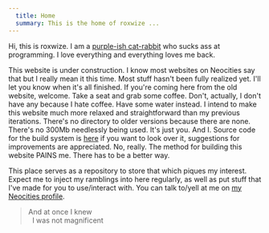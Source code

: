 ```yaml
---
  title: Home
  summary: This is the home of roxwize ...
---
```

Hi, this is <span class="t3t3">roxwize</span>. I am a [purple-ish cat-rabbit](me.html) who sucks ass at programming. I love everything and everything loves me back.

This website is under construction. I know most websites on Neocities say that but I really mean it this time.
Most stuff hasn't been fully realized yet. I'll let you know when it's all finished. If you're coming here from the old website, welcome. Take a seat and grab some coffee. Don't, actually, I don't have any because I hate coffee. Have some water instead. I intend to make this website much more relaxed and straightforward than my previous iterations. There's no directory to older versions because there are none. There's no 300Mb needlessly being used. It's just you. And I. Source code for the build system is [here](https://github.com/thekifake/roxwize.xyz/blob/master/uproot.js) if you want to look over it, suggestions for improvements are appreciated. No, really. The method for building this website PAINS me. There has to be a better way.

This place serves as a repository to store that which piques my interest. Expect me to inject my ramblings into here regularly, as well as put stuff that I've made for you to use/interact with. You can talk to/yell at me on [my Neocities profile](https://neocities.org/site/hoylecake).

<blockquote>
  And at once I knew
  <br/>&nbsp;&nbsp;I was not magnificent
</blockquote>
